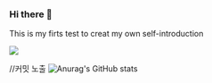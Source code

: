 ### Hi there 👋
This is my firts test to creat my own self-introduction

<img src="https://img.shields.io/badge/안드로이드-3DDC84?style=flat-square&logo=Android&logoColor=white"/>

//커밋 노출
![Anurag's GitHub stats](https://github-readme-stats.vercel.app/api?username=DaJoungKim&show_icons=true&theme=radical)
<!--
**DaJoungKim/DajoungKim** is a ✨ _special_ ✨ repository because its `README.md` (this file) appears on your GitHub profile.

Here are some ideas to get you started:

- 🔭 I’m currently working on ...
- 🌱 I’m currently learning ...
- 👯 I’m looking to collaborate on ...
- 🤔 I’m looking for help with ...
- 💬 Ask me about ...
- 📫 How to reach me: ...
- 😄 Pronouns: ...
- ⚡ Fun fact: ...
-->
